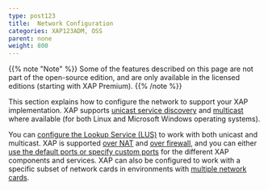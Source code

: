 ```yaml
---
type: post123
title:  Network Configuration
categories: XAP123ADM, OSS
parent: none
weight: 800
---
```



{{% note "Note" %}}
Some of the features described on this page are not part of the open-source edition, and are only available in the licensed editions (starting with XAP Premium).
{{% /note %}}


This section explains how to configure the network to support your XAP implementation. XAP supports [unicast service discovery](./network-unicast-discovery.html) and [multicast](./network-multicast.html) where available (for both Linux and Microsoft Windows operating systems).

You can [configure the Lookup Service (LUS)](./network-lookup-service-configuration.html) to work with both unicast and multicast. XAP is supported [over NAT](./network-over-nat.html) and [over firewall](./network-over-firewall.html), and you can either [use the default ports or specify custom ports](./network-ports.html) for the different XAP components and services. XAP can also be configured to work with a specific subset of network cards in environments with [multiple network cards](./network-multi-nic.html). 


